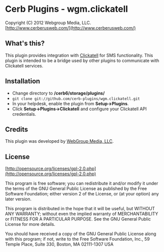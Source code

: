 Cerb Plugins - wgm.clickatell
===========================================
Copyright (C) 2012 Webgroup Media, LLC.  
[http://www.cerberusweb.com/](http://www.cerberusweb.com/)  

What's this?
------------
This plugin provides integration with [Clickatell](http://www.clickatell.com/) for SMS functionality.  This plugin is intended to be a bridge used by other plugins to communicate with Clickatell services.

Installation
------------
* Change directory to **/cerb6/storage/plugins/**
* `git clone git://github.com/cerb-plugins/wgm.clickatell.git`
* In your helpdesk, enable the plugin from **Setup->Plugins**.
* Click **Setup->Plugins->Clickatell** and configure your Clickatell API credentials.

Credits
-------
This plugin was developed by [WebGroup Media, LLC](http://www.cerberusweb.com/).

License
-------

[http://opensource.org/licenses/gpl-2.0.php](http://opensource.org/licenses/gpl-2.0.php)  

This program is free software; you can redistribute it and/or modify it under the terms of the GNU General Public License as published by the Free Software Foundation; either version 2 of the License, or (at your option) any later version.

This program is distributed in the hope that it will be useful, but WITHOUT ANY WARRANTY; without even the implied warranty of MERCHANTABILITY or FITNESS FOR A PARTICULAR PURPOSE. See the GNU General Public License for more details.

You should have received a copy of the GNU General Public License along with this program; if not, write to the Free Software Foundation, Inc., 59 Temple Place, Suite 330, Boston, MA 02111-1307 USA
